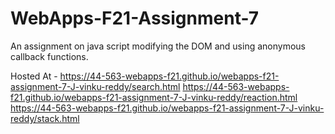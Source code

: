 # WebApps-F21-Assignment-7
An assignment on java script modifying the DOM and using anonymous callback functions.

Hosted At - https://44-563-webapps-f21.github.io/webapps-f21-assignment-7-J-vinku-reddy/search.html
            https://44-563-webapps-f21.github.io/webapps-f21-assignment-7-J-vinku-reddy/reaction.html
            https://44-563-webapps-f21.github.io/webapps-f21-assignment-7-J-vinku-reddy/stack.html